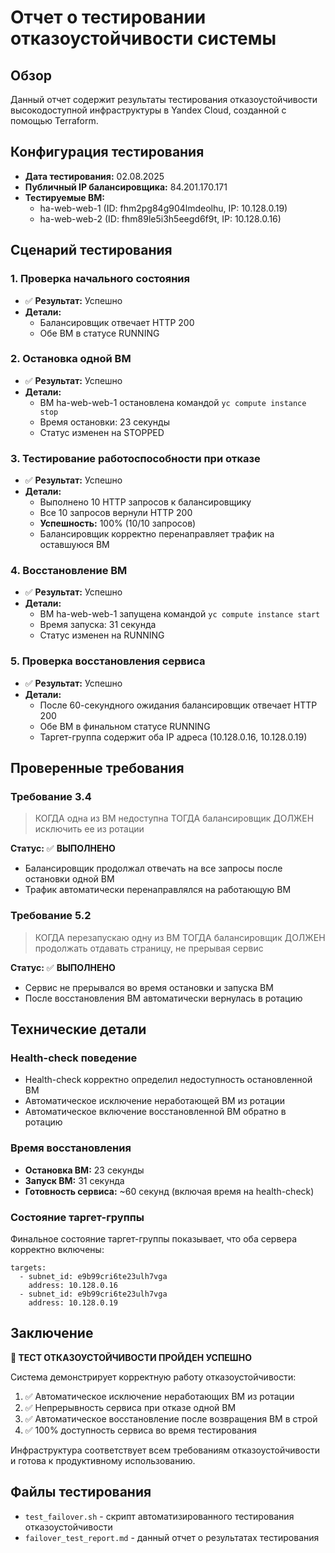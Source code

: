 # Отчет о тестировании отказоустойчивости системы

## Обзор

Данный отчет содержит результаты тестирования отказоустойчивости высокодоступной инфраструктуры в Yandex Cloud, созданной с помощью Terraform.

## Конфигурация тестирования

- **Дата тестирования:** 02.08.2025
- **Публичный IP балансировщика:** 84.201.170.171
- **Тестируемые ВМ:**
  - ha-web-web-1 (ID: fhm2pg84g904lmdeolhu, IP: 10.128.0.19)
  - ha-web-web-2 (ID: fhm89le5i3h5eegd6f9t, IP: 10.128.0.16)

## Сценарий тестирования

### 1. Проверка начального состояния
- ✅ **Результат:** Успешно
- **Детали:** 
  - Балансировщик отвечает HTTP 200
  - Обе ВМ в статусе RUNNING

### 2. Остановка одной ВМ
- ✅ **Результат:** Успешно
- **Детали:**
  - ВМ ha-web-web-1 остановлена командой `yc compute instance stop`
  - Время остановки: 23 секунды
  - Статус изменен на STOPPED

### 3. Тестирование работоспособности при отказе
- ✅ **Результат:** Успешно
- **Детали:**
  - Выполнено 10 HTTP запросов к балансировщику
  - Все 10 запросов вернули HTTP 200
  - **Успешность:** 100% (10/10 запросов)
  - Балансировщик корректно перенаправляет трафик на оставшуюся ВМ

### 4. Восстановление ВМ
- ✅ **Результат:** Успешно
- **Детали:**
  - ВМ ha-web-web-1 запущена командой `yc compute instance start`
  - Время запуска: 31 секунда
  - Статус изменен на RUNNING

### 5. Проверка восстановления сервиса
- ✅ **Результат:** Успешно
- **Детали:**
  - После 60-секундного ожидания балансировщик отвечает HTTP 200
  - Обе ВМ в финальном статусе RUNNING
  - Таргет-группа содержит оба IP адреса (10.128.0.16, 10.128.0.19)

## Проверенные требования

### Требование 3.4
> КОГДА одна из ВМ недоступна ТОГДА балансировщик ДОЛЖЕН исключить ее из ротации

**Статус:** ✅ **ВЫПОЛНЕНО**
- Балансировщик продолжал отвечать на все запросы после остановки одной ВМ
- Трафик автоматически перенаправлялся на работающую ВМ

### Требование 5.2
> КОГДА перезапускаю одну из ВМ ТОГДА балансировщик ДОЛЖЕН продолжать отдавать страницу, не прерывая сервис

**Статус:** ✅ **ВЫПОЛНЕНО**
- Сервис не прерывался во время остановки и запуска ВМ
- После восстановления ВМ автоматически вернулась в ротацию

## Технические детали

### Health-check поведение
- Health-check корректно определил недоступность остановленной ВМ
- Автоматическое исключение неработающей ВМ из ротации
- Автоматическое включение восстановленной ВМ обратно в ротацию

### Время восстановления
- **Остановка ВМ:** 23 секунды
- **Запуск ВМ:** 31 секунда
- **Готовность сервиса:** ~60 секунд (включая время на health-check)

### Состояние таргет-группы
Финальное состояние таргет-группы показывает, что оба сервера корректно включены:
```
targets:
  - subnet_id: e9b99cri6te23ulh7vga
    address: 10.128.0.16
  - subnet_id: e9b99cri6te23ulh7vga
    address: 10.128.0.19
```

## Заключение

**🎉 ТЕСТ ОТКАЗОУСТОЙЧИВОСТИ ПРОЙДЕН УСПЕШНО**

Система демонстрирует корректную работу отказоустойчивости:

1. ✅ Автоматическое исключение неработающих ВМ из ротации
2. ✅ Непрерывность сервиса при отказе одной ВМ
3. ✅ Автоматическое восстановление после возвращения ВМ в строй
4. ✅ 100% доступность сервиса во время тестирования

Инфраструктура соответствует всем требованиям отказоустойчивости и готова к продуктивному использованию.

## Файлы тестирования

- `test_failover.sh` - скрипт автоматизированного тестирования отказоустойчивости
- `failover_test_report.md` - данный отчет о результатах тестирования